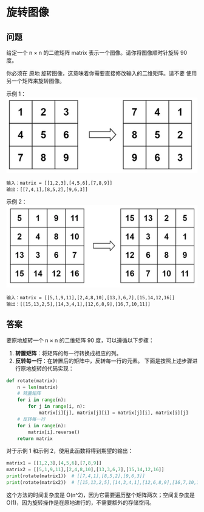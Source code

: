 # 旋转图像
## 问题
给定一个 n × n 的二维矩阵 matrix 表示一个图像。请你将图像顺时针旋转 90 度。

你必须在 原地 旋转图像，这意味着你需要直接修改输入的二维矩阵。请不要 使用另一个矩阵来旋转图像。



示例 1：
![F%i](pic/旋转图像1.png)
```
输入：matrix = [[1,2,3],[4,5,6],[7,8,9]]
输出：[[7,4,1],[8,5,2],[9,6,3]]
```
示例 2：
![F%i](pic/旋转图像2.png)
```
输入：matrix = [[5,1,9,11],[2,4,8,10],[13,3,6,7],[15,14,12,16]]
输出：[[15,13,2,5],[14,3,4,1],[12,6,8,9],[16,7,10,11]]
```
## 答案
要原地旋转一个 n × n 的二维矩阵 90 度，可以遵循以下步骤：
1. **转置矩阵**：将矩阵的每一行转换成相应的列。
2. **反转每一行**：在转置后的矩阵中，反转每一行的元素。
下面是按照上述步骤进行原地旋转的代码实现：
```python
def rotate(matrix):
    n = len(matrix)
    # 转置矩阵
    for i in range(n):
        for j in range(i, n):
            matrix[i][j], matrix[j][i] = matrix[j][i], matrix[i][j]
    # 反转每一行
    for i in range(n):
        matrix[i].reverse()
    return matrix
```
对于示例 1 和示例 2，使用此函数将得到期望的输出：
```python
matrix1 = [[1,2,3],[4,5,6],[7,8,9]]
matrix2 = [[5,1,9,11],[2,4,8,10],[13,3,6,7],[15,14,12,16]]
print(rotate(matrix1))  # [[7,4,1],[8,5,2],[9,6,3]]
print(rotate(matrix2))  # [[15,13,2,5],[14,3,4,1],[12,6,8,9],[16,7,10,11]]
```
这个方法的时间复杂度是 O(n^2)，因为它需要遍历整个矩阵两次；空间复杂度是 O(1)，因为旋转操作是在原地进行的，不需要额外的存储空间。


